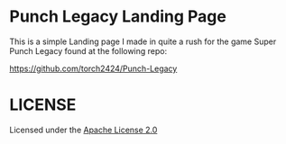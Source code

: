 # Punch Legacy Landing Page

This is a simple Landing page I made in quite a rush for the game Super Punch Legacy found at the following repo:



https://github.com/torch2424/Punch-Legacy

# LICENSE

Licensed under the [Apache License 2.0](http://choosealicense.com/licenses/apache-2.0/)
